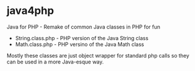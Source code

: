 java4php
========

Java for PHP - Remake of common Java classes in PHP for fun

* String.class.php - PHP version of the Java String class
* Math.class.php - PHP versino of the Java Math class

Mostly these classes are just object wrapper for standard php calls so they can be used in a more Java-esque way.
